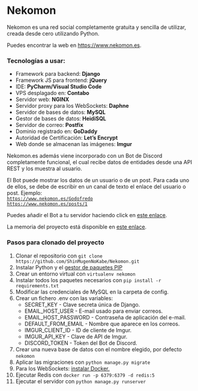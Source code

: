 <h1>Nekomon</h1>

<p>Nekomon es una red social completamente gratuita y sencilla de utilizar,
creada desde cero utilizando Python.</p>
<p>Puedes encontrar la web en <a href="https://www.nekomon.es">https://www.nekomon.es</a>.</p>

<h3>Tecnologías a usar:</h3>
<ul>
    <li>Framework para backend: <b>Django</b></li>
    <li>Framework JS para frontend: <b>jQuery</b></li>
    <li>IDE: <b>PyCharm/Visual Studio Code</b></li>
    <li>VPS desplagado en: <b>Contabo</b></li>
    <li>Servidor web: <b>NGINX</b></li>
    <li>Servidor proxy para los WebSockets: <b>Daphne</b></li>
    <li>Servidor de bases de datos: <b>MySQL</b></li>
    <li>Gestor de bases de datos: <b>HeidiSQL</b></li>
    <li>Servidor de correo: <b>Postfix</b></li>
    <li>Dominio registrado en: <b>GoDaddy</b></li>
    <li>Autoridad de Certificación: <b>Let’s Encrypt</b></li>
    <li>Web donde se almacenan las imágenes: <b>Imgur</b></li>
</ul>

<p>Nekomon.es además viene incorporado con un Bot de Discord completamente funcional, el cual recibe datos de entidades desde una API REST y los muestra al usuario.</p>

El Bot puede mostrar los datos de un usuario o de un post. Para cada uno de ellos, se debe de escribir en un canal de texto el enlace del usuario o post. Ejemplo:<br>
<code>https://www.nekomon.es/Godofredo</code><br>
<code>https://www.nekomon.es/posts/1</code><br>

Puedes añadir el Bot a tu servidor haciendo click en <a href="https://discord.com/api/oauth2/authorize?client_id=981836167622299668&permissions=3147776&scope=bot">este enlace</a>.

La memoria del proyecto está disponible en <a href="https://github.com/ShinMugenNoKabe/Nekomon/raw/master/%C3%8Dndice%20memoria%20Proyecto%20final%20DAW.pdf">este enlace</a>.

<h3>Pasos para clonado del proyecto</h3>
<ol>
    <li>Clonar el repositorio con <code>git clone https://github.com/ShinMugenNoKabe/Nekomon.git</code></li>
    <li>Instalar Python y el <a href="https://phoenixnap.com/kb/install-pip-windows">gestor de paquetes PIP</a></li>
    <li>Crear un entorno virtual con <code>virtualenv nekomon</code></a></li>
    <li>Instalar todos los paquetes necesarios con <code>pip install -r requirements.txt</code></a></li>
    <li>Modificar las credenciales de MySQL en la carpeta de config.</li>
    <li>Crear un fichero .env con las variables:
        <ul>
            <li>SECRET_KEY - Clave secreta única de Django.</li>
            <li>EMAIL_HOST_USER - E-mail usado para enviar correos.</li>
            <li>EMAIL_HOST_PASSWORD - Contraseña de aplicación del e-mail.</li>
            <li>DEFAULT_FROM_EMAIL - Nombre que aparece en los correos.</li>
            <li>IMGUR_CLIENT_ID - ID de cliente de Imgur.</li>
            <li>IMGUR_API_KEY - Clave de API de Imgur.</li>
            <li>DISCORD_TOKEN - Token del Bot de Discord.</li>
        </ul>
    </li>
    <li>Crear una nueva base de datos con el nombre elegido, por defecto <code>nekomon</code></li>
    <li>Aplicar las migraciones con <code>python manage.py migrate</code></li>
    <li>Para los WebSockets: <a href="https://docs.docker.com/desktop/windows/install/">instalar Docker.</a></li>
    <li>Ejecutar Redis con <code>docker run -p 6379:6379 -d redis:5</code></li>
    <li>Ejecutar el servidor con <code>python manage.py runserver</code></li>
<ol>